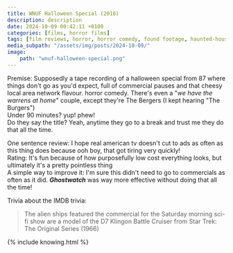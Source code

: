 ```yaml
---
title: WNUF Halloween Special (2016)
description: description
date: 2024-10-09 00:42:11 +0100
categories: [films, horror films]
tags: [film reviews, horror, horror comedy, found footage, haunted-housesploitation, spooktober 2024]
media_subpath: "/assets/img/posts/2024-10-09/"
image:
    path: "wnuf-halloween-special.png"
---
```

<span class="reviewsection">Premise:</span> Supposedly a tape recording of a halloween special from 87 where things don't go as you'd expect, full of commercial pauses and that cheesy local area network flavour. horror comedy. There's even a "*we have the warrens at home*" couple, except they're The Bergers (I kept hearing "The Burgers")<br/>
<span class="reviewsection">Under 90 minutes?</span> yup! phew!<br/>
<span class="reviewsection">Do they say the title?</span> Yeah, anytime they go to a break and trust me they do that all the time.

<span class="reviewsection">One sentence review:</span> I hope real american tv doesn't cut to ads as often as this thing does because ooh boy, that got tiring very quickly!<br/>
<span class="reviewsection">Rating:</span> It's fun because of how purposefully low cost everything looks, but ultimately it's a pretty pointless thing<br/>
<span class="reviewsection">A simple way to improve it:</span> I'm sure this didn't need to go to commercials as often as it did. ***Ghostwatch*** was way more effective without doing that all the time!

<span class="reviewsection">Trivia about the IMDB trivia:</span>
> The alien ships featured the commercial for the Saturday morning sci-fi show are a model of the D7 Klingon Battle Cruiser from Star Trek: The Original Series (1966)

{% include knowing.html %}